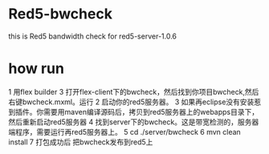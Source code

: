 # Red5-bwcheck
this is  Red5 bandwidth check for red5-server-1.0.6
# how run
1 用flex builder 3 打开flex-client下的bwcheck，然后找到你项目bwcheck,然后右键bwcheck.mxml。运行
2 启动你的red5服务器。
3 如果再eclipse没有安装惹到插件。你需要用maven编译源码后，拷贝到red5服务器上的webapps目录下，然后重新启动red5服务器
4 找到server下的bwcheck。这是带宽检测的，服务器端程序，需要运行再red5服务器上。
5 cd ./server/bwcheck
6 mvn clean install
7 打包成功后 把bwcheck发布到red5上

